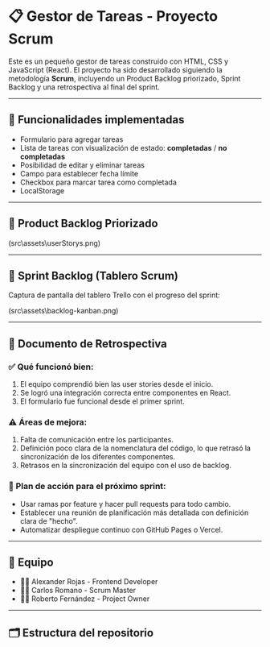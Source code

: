 # 📋 Gestor de Tareas - Proyecto Scrum

Este es un pequeño gestor de tareas construido con HTML, CSS y JavaScript (React). El proyecto ha sido desarrollado siguiendo la metodología **Scrum**, incluyendo un Product Backlog priorizado, Sprint Backlog y una retrospectiva al final del sprint.

---

## 🔧 Funcionalidades implementadas

- Formulario para agregar tareas
- Lista de tareas con visualización de estado: **completadas** / **no completadas**
- Posibilidad de editar y eliminar tareas
- Campo para establecer fecha límite
- Checkbox para marcar tarea como completada
- LocalStorage

---

## 📌 Product Backlog Priorizado

(src\assets\userStorys.png)

---

## 📌 Sprint Backlog (Tablero Scrum)

Captura de pantalla del tablero Trello con el progreso del sprint:

(src\assets\backlog-kanban.png)

---

## 📄 Documento de Retrospectiva

### ✅ Qué funcionó bien:
1. El equipo comprendió bien las user stories desde el inicio.
2. Se logró una integración correcta entre componentes en React.
3. El formulario fue funcional desde el primer sprint.

### ⚠️ Áreas de mejora:
1. Falta de comunicación entre los participantes.
2. Definición poco clara de la nomenclatura del código, lo que retrasó la sincronización de los diferentes componentes.
3. Retrasos en la sincronización del equipo con el uso de backlog.

### 🔧 Plan de acción para el próximo sprint:
- Usar ramas por feature y hacer pull requests para todo cambio.
- Establecer una reunión de planificación más detallada con definición clara de "hecho".
- Automatizar despliegue continuo con GitHub Pages o Vercel.

---

## 👥 Equipo

- 👩‍💻 Alexander Rojas - Frontend Developer
- 👨‍💻 Carlos Romano - Scrum Master
- 👩‍🎨 Roberto Fernández - Project Owner

---

## 🗂️ Estructura del repositorio

